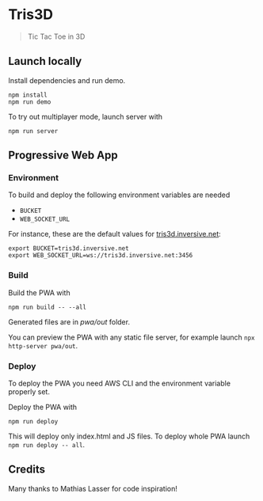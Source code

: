 # Tris3D

> Tic Tac Toe in 3D

## Launch locally

Install dependencies and run demo.

```shell
npm install
npm run demo
```

To try out multiplayer mode, launch server with

```shell
npm run server
```

## Progressive Web App

### Environment

To build and deploy the following environment variables are needed

- `BUCKET`
- `WEB_SOCKET_URL`

For instance, these are the default values for [tris3d.inversive.net](https://tris3d.inversive.net):

```shell
export BUCKET=tris3d.inversive.net
export WEB_SOCKET_URL=ws://tris3d.inversive.net:3456
```

### Build

Build the PWA with

```shell
npm run build -- --all
```

Generated files are in _pwa/out_ folder.

You can preview the PWA with any static file server, for example launch `npx http-server pwa/out`.

### Deploy

To deploy the PWA you need AWS CLI and the environment variable properly set.

Deploy the PWA with

```shell
npm run deploy
```

This will deploy only index.html and JS files.
To deploy whole PWA launch `npm run deploy -- all`.

## Credits

Many thanks to Mathias Lasser for code inspiration!

